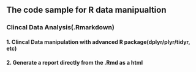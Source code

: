 ## The code sample for R data manipualtion
### Clincal Data Analysis(.Rmarkdown)
#### 1. Clincal Data manipulation with advanced R package(dplyr/plyr/tidyr, etc)
#### 2. Generate a report directly from the .Rmd as a html
